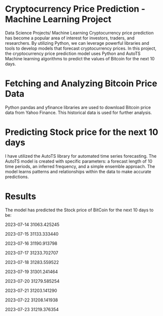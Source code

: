#  Cryptocurrency Price Prediction - Machine Learning Project
Data Science Projects/ Machine Learning
Cryptocurrency price prediction has become a popular area of interest for investors, traders, and researchers. By utilizing Python, we can leverage powerful libraries and tools to develop models that forecast cryptocurrency prices. In this project, the cryptocurrency price prediction model uses Python and AutoTS Machine learning algorithms to predict the values of Bitcoin for the next 10 days.

# Fetching and Analyzing Bitcoin Price Data
Python pandas and yfinance libraries are used to download Bitcoin price data from Yahoo Finance. This historical data is used for further analysis. 

# Predicting Stock price for the next 10 days

I have utilized the AutoTS library for automated time series forecasting. The AutoTS model is created with specific parameters: a forecast length of 10 time periods, an inferred frequency, and a simple ensemble approach. The model learns patterns and relationships within the data to make accurate predictions.

# Results
The model has predicted the Stock price of BitCoin for the next 10 days to be:

2023-07-14  31063.425245

2023-07-15  31133.333440

2023-07-16  31190.913798

2023-07-17  31233.702707

2023-07-18  31283.559522

2023-07-19  31301.241464

2023-07-20  31279.585254

2023-07-21  31203.141290

2023-07-22  31208.141938

2023-07-23  31219.376354
